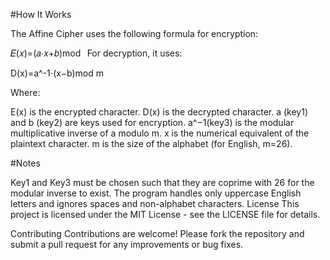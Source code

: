 #How It Works

The Affine Cipher uses the following formula for encryption:

𝐸(𝑥)=(𝑎⋅𝑥+𝑏)mod
 
For decryption, it uses:

D(x)=a^-1⋅(x−b)mod m

Where:

E(x) is the encrypted character.
D(x) is the decrypted character.
a (key1) and b (key2) are keys used for encryption.
a^−1(key3) is the modular multiplicative inverse of a modulo m.
x is the numerical equivalent of the plaintext character.
m is the size of the alphabet (for English, m=26).

#Notes

Key1 and Key3 must be chosen such that they are coprime with 26 for the modular inverse to exist.
The program handles only uppercase English letters and ignores spaces and non-alphabet characters.
License
This project is licensed under the MIT License - see the LICENSE file for details.

Contributing
Contributions are welcome! Please fork the repository and submit a pull request for any improvements or bug fixes.
